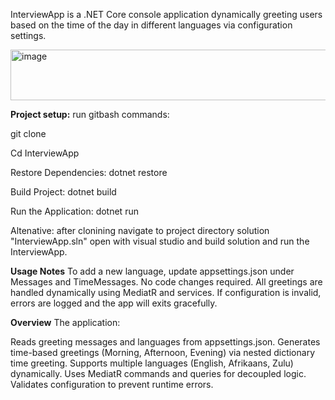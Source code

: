 InterviewApp is a .NET Core console application dynamically greeting users based on the time of the day in different languages via configuration settings.

<img width="595" height="81" alt="image" src="https://github.com/user-attachments/assets/de8dfdce-13ab-4a9c-8b6f-c0622950c549" />


**Project setup:**
run gitbash commands:

git clone

Cd InterviewApp

Restore Dependencies: dotnet restore

Build Project: dotnet build

Run the Application: dotnet run

Altenative: after clonining  navigate to project directory solution "InterviewApp.sln" open with visual studio and build solution and run the InterviewApp.

**Usage Notes**
To add a new language, update appsettings.json under Messages and TimeMessages. No code changes required.
All greetings are handled dynamically using MediatR and services.
If configuration is invalid, errors are logged and the app will exits gracefully.

**Overview**
The application:

Reads greeting messages and languages from appsettings.json.
Generates time-based greetings (Morning, Afternoon, Evening) via nested dictionary time greeting.
Supports multiple languages (English, Afrikaans, Zulu) dynamically.
Uses MediatR commands and queries for decoupled logic.
Validates configuration to prevent runtime errors.

